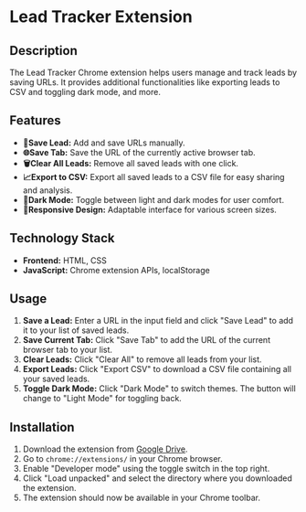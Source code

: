 # Lead Tracker Extension

## Description
The Lead Tracker Chrome extension helps users manage and track leads by saving URLs. It provides additional functionalities like exporting leads to CSV and toggling dark mode, and more.

## Features
- **💾Save Lead:** Add and save URLs manually.
- **🌐Save Tab:** Save the URL of the currently active browser tab.
- **🗑️Clear All Leads:** Remove all saved leads with one click.
- **📈Export to CSV:** Export all saved leads to a CSV file for easy sharing and analysis.
- **🌙Dark Mode:** Toggle between light and dark modes for user comfort.
- **📱Responsive Design:** Adaptable interface for various screen sizes.

## Technology Stack
- **Frontend:** HTML, CSS
- **JavaScript:** Chrome extension APIs, localStorage

## Usage

1. **Save a Lead:** Enter a URL in the input field and click "Save Lead" to add it to your list of saved leads.
2. **Save Current Tab:** Click "Save Tab" to add the URL of the current browser tab to your list.
3. **Clear Leads:** Click "Clear All" to remove all leads from your list.
4. **Export Leads:** Click "Export CSV" to download a CSV file containing all your saved leads.
5. **Toggle Dark Mode:** Click "Dark Mode" to switch themes. The button will change to "Light Mode" for toggling back.

## Installation
1. Download the extension from [Google Drive]([direct_download_link](https://drive.google.com/uc?export=download&id=1WbSGU7Xq0GK7aq3VpJau1wRCtztkUFav)).
2. Go to `chrome://extensions/` in your Chrome browser.
3. Enable "Developer mode" using the toggle switch in the top right.
4. Click "Load unpacked" and select the directory where you downloaded the extension.
5. The extension should now be available in your Chrome toolbar.
